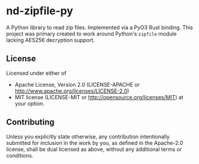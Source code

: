 # nd-zipfile-py
A Python library to read zip files.
Implemented via a PyO3 Rust binding.
This project was primary created to work around Python's `zipfile` module lacking AES256 decryption support.

## License
Licensed under either of
 * Apache License, Version 2.0 (LICENSE-APACHE or http://www.apache.org/licenses/LICENSE-2.0)
 * MIT license (LICENSE-MIT or http://opensource.org/licenses/MIT)
at your option.

## Contributing
Unless you explicitly state otherwise, 
any contribution intentionally submitted for inclusion in the work by you, 
as defined in the Apache-2.0 license, 
shall be dual licensed as above, 
without any additional terms or conditions.